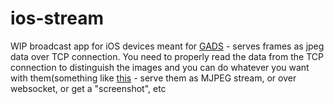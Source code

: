 # ios-stream
WIP broadcast app for iOS devices meant for [GADS](https://github.com/shamanec/GADS) - serves frames as jpeg data over TCP connection. You need to properly read the data from the TCP connection to distinguish the images and you can do whatever you want with them(something like [this](https://github.com/shamanec/GADS-devices-provider/blob/0bba4d8fb96cf3138a9d6763bd52a754356f04aa/router/stream.go#L77) - serve them as MJPEG stream, or over websocket, or get a "screenshot", etc
